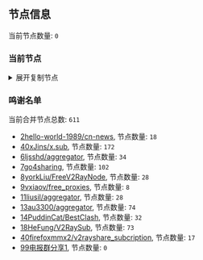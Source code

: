 
## 节点信息
当前节点数量: `0`
### 当前节点
<details>
  <summary>展开复制节点</summary>

    

</details>

### 鸣谢名单
当前合并节点总数: `611`
- [2hello-world-1989/cn-news](https://github.com/hello-world-1989/cn-news), 节点数量: `18`
- [40xJins/x.sub](https://github.com/0xJins/x.sub), 节点数量: `172`
- [6ljsshd/aggregator](https://github.com/ljsshd/aggregator), 节点数量: `34`
- [7go4sharing](https://github.com/go4sharing), 节点数量: `102`
- [8yorkLiu/FreeV2RayNode](https://github.com/yorkLiu/FreeV2RayNode), 节点数量: `28`
- [9vxiaov/free_proxies](https://github.com/vxiaov/free_proxies), 节点数量: `8`
- [11liusil/aggregator](https://github.com/liusil/aggregator), 节点数量: `28`
- [13au3300/aggregator](https://github.com/au3300/aggregator), 节点数量: `74`
- [14PuddinCat/BestClash](https://github.com/PuddinCat/BestClash), 节点数量: `32`
- [18HeFung/V2RaySub](https://github.com/HeFung/V2RaySub), 节点数量: `73`
- [40firefoxmmx2/v2rayshare_subcription](https://github.com/firefoxmmx2/v2rayshare_subcription), 节点数量: `17`
- [99电报群分享1](https://github.com/cdddbc/getAirport), 节点数量: `0`


